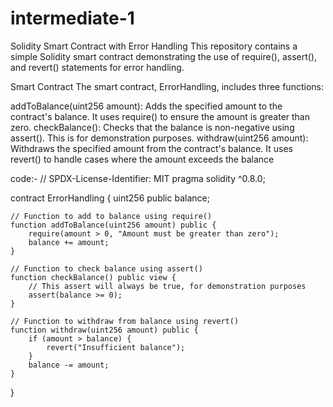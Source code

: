 # intermediate-1
Solidity Smart Contract with Error Handling
This repository contains a simple Solidity smart contract demonstrating the use of require(), assert(), and revert() statements for error handling.

Smart Contract
The smart contract, ErrorHandling, includes three functions:

addToBalance(uint256 amount): Adds the specified amount to the contract's balance. It uses require() to ensure the amount is greater than zero.
checkBalance(): Checks that the balance is non-negative using assert(). This is for demonstration purposes.
withdraw(uint256 amount): Withdraws the specified amount from the contract's balance. It uses revert() to handle cases where the amount exceeds the balance


code:-
// SPDX-License-Identifier: MIT
pragma solidity ^0.8.0;

contract ErrorHandling {
    uint256 public balance;

    // Function to add to balance using require()
    function addToBalance(uint256 amount) public {
        require(amount > 0, "Amount must be greater than zero");
        balance += amount;
    }

    // Function to check balance using assert()
    function checkBalance() public view {
        // This assert will always be true, for demonstration purposes
        assert(balance >= 0);
    }

    // Function to withdraw from balance using revert()
    function withdraw(uint256 amount) public {
        if (amount > balance) {
            revert("Insufficient balance");
        }
        balance -= amount;
    }
}
